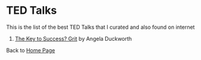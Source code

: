 # TED Talks

This is the list of the best TED Talks that I curated and also found on internet

1. [The Key to Success? Grit]() by Angela Duckworth

Back to [Home Page](../README.md)
